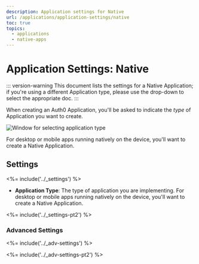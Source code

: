 ```yaml
---
description: Application settings for Native
url: /applications/application-settings/native
toc: true
topics:
  - applications
  - native-apps
---
```


# Application Settings: Native

::: version-warning
This document lists the settings for a Native Application; if you're using a different Application type, please use the drop-down to select the appropriate doc.
:::

When creating an Auth0 Application, you'll be asked to indicate the *type* of Application you want to create. 

![Window for selecting application type](/media/articles/clients/create-clients.png)

For desktop or mobile apps running natively on the device, you'll want to create a Native Application.

## Settings

<%= include('../_settings') %>

- **Application Type**: The type of application you are implementing. For desktop or mobile apps running natively on the device, you'll want to create a Native Application.

<%= include('../_settings-pt2') %>

### Advanced Settings

<%= include('../_adv-settings') %>

<%= include('../_adv-settings-pt2') %>
